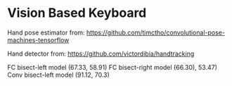 # Vision Based Keyboard

Hand pose estimator from: https://github.com/timctho/convolutional-pose-machines-tensorflow

Hand detector from: https://github.com/victordibia/handtracking

FC bisect-left model (67.33, 58.91)
FC bisect-right model (66.30), 53.47)
Conv bisect-left model (91.12, 70.3)

